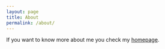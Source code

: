 ```yaml
---
layout: page
title: About
permalink: /about/
---
```


If you want to know more about me you check my [homepage](https://aurelio.me/).
